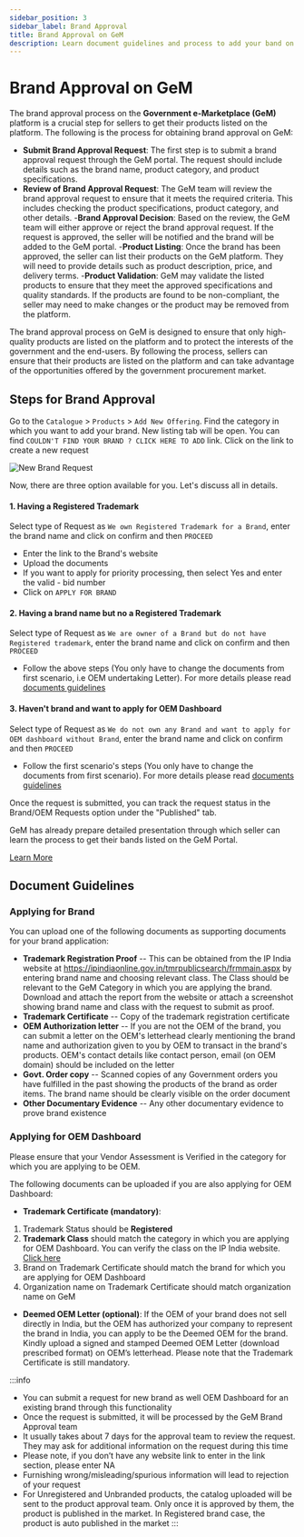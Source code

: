 ```yaml
---
sidebar_position: 3
sidebar_label: Brand Approval
title: Brand Approval on GeM
description: Learn document guidelines and process to add your band on GeM (Government e-Marketplace) Portal.
---
```


# Brand Approval on GeM

The brand approval process on the **Government e-Marketplace (GeM)** platform is a crucial step for sellers to get their products listed on the platform. The following is the process for obtaining brand approval on GeM:

- **Submit Brand Approval Request**: The first step is to submit a brand approval request through the GeM portal. The request should include details such as the brand name, product category, and product specifications.
- **Review of Brand Approval Request**: The GeM team will review the brand approval request to ensure that it meets the required criteria. This includes checking the product specifications, product category, and other details.
-**Brand Approval Decision**: Based on the review, the GeM team will either approve or reject the brand approval request. If the request is approved, the seller will be notified and the brand will be added to the GeM portal.
-**Product Listing**: Once the brand has been approved, the seller can list their products on the GeM platform. They will need to provide details such as product description, price, and delivery terms.
-**Product Validation**: GeM may validate the listed products to ensure that they meet the approved specifications and quality standards. If the products are found to be non-compliant, the seller may need to make changes or the product may be removed from the platform.


The brand approval process on GeM is designed to ensure that only high-quality products are listed on the platform and to protect the interests of the government and the end-users. By following the process, sellers can ensure that their products are listed on the platform and can take advantage of the opportunities offered by the government procurement market.

## Steps for Brand Approval
Go to the `Catalogue` > `Products` > `Add New Offering`. Find the category in which you want to add your brand. New listing tab will be open. You can find `COULDN'T FIND YOUR BRAND ? CLICK HERE TO ADD` link. Click on the link to create a new request

![New Brand Request](/img/doc/new-brand-request.jpg)

Now, there are three option available for you. Let's discuss all in details.
#### 1. Having a Registered Trademark
Select type of Request as `We own Registered Trademark for a Brand`, enter the brand name and click on confirm and then `PROCEED`
- Enter the link to the Brand's website
- Upload the documents
- If you want to apply for priority processing, then select Yes and enter the valid - bid number
- Click on `APPLY FOR BRAND`

#### 2. Having a brand name but no a Registered Trademark
Select type of Request as `We are owner of a Brand but do not have Registered trademark`, enter the brand name and click on confirm and then `PROCEED`
- Follow the above steps (You only have to change the documents from first scenario, i.e OEM undertaking Letter). For more details please read [documents guidelines](#document-guidelines)

#### 3. Haven't brand and want to apply for OEM Dashboard
Select type of Request as `We do not own any Brand and want to apply for OEM dashboard without Brand`, enter the brand name and click on confirm and then `PROCEED`
- Follow the first scenario's steps (You only have to change the documents from first scenario). For more details please read [documents guidelines](#document-guidelines)

Once the request is submitted, you can track the request status in the Brand/OEM Requests option under the "Published" tab.

GeM has already prepare detailed presentation through which seller can learn the process to get their bands listed on the GeM Portal.

<a href="https://assets-bg.gem.gov.in/resources/upload/shared_doc/training_content/Brand-Approval-v1-1652262269.pdf" class="btn">Learn More</a>

## Document Guidelines
### Applying for Brand
You can upload one of the following documents as supporting documents for your brand application:
- **Trademark Registration Proof** -- This can be obtained from the IP India website at https://ipindiaonline.gov.in/tmrpublicsearch/frmmain.aspx by entering brand name and choosing relevant class. The Class should be relevant to the GeM Category in which you are applying the brand. Download and attach the report from the website or attach a screenshot showing brand name and class with the request to submit as proof.
- **Trademark Certificate** -- Copy of the trademark registration certificate
- **OEM Authorization letter** -- If you are not the OEM of the brand, you can submit a letter on the OEM's letterhead clearly mentioning the brand name and authorization given to you by OEM to transact in the brand's products. OEM's contact details like contact person, email (on OEM domain) should be included on the letter
- **Govt. Order copy** -- Scanned copies of any Government orders you have fulfilled in the past showing the products of the brand as order items. The brand name should be clearly visible on the order document
- **Other Documentary Evidence** -- Any other documentary evidence to prove brand existence

### Applying for OEM Dashboard
Please ensure that your Vendor Assessment is Verified in the category for which you are applying to be OEM.

The following documents can be uploaded if you are also applying for OEM Dashboard:
- **Trademark Certificate (mandatory)**: 
1. Trademark Status should be **Registered**
2. **Trademark Class** should match the category in which you are applying for OEM Dashboard.
You can verify the class on the IP India website. [Click here](https://ipindiaonline.gov.in/tmrpublicsearch/classfication_goods_service.htm)
3. Brand on Trademark Certificate should match the brand for which you are applying for OEM Dashboard
4. Organization name on Trademark Certificate should match organization name on GeM
- **Deemed OEM Letter (optional)**: If the OEM of your brand does not sell directly in India, but the OEM has authorized your company to represent the brand in India, you can apply to be the Deemed OEM for the brand. Kindly upload a signed and stamped Deemed OEM Letter (download prescribed format) on OEM’s letterhead. Please note that the Trademark Certificate is still mandatory.

:::info
- You can submit a request for new brand as well OEM Dashboard for an existing brand through this functionality
- Once the request is submitted, it will be processed by the GeM Brand Approval team
- It usually takes about 7 days for the approval team to review the request. They may ask for additional information on the request during this time
- Please note, if you don’t have any website link to enter in the link section, please enter NA
- Furnishing wrong/misleading/spurious information will lead to rejection of your request
- For Unregistered and Unbranded products, the catalog uploaded will be sent to the product approval team. Only once it is approved by them, the product is published in the market. In Registered brand case, the product is auto published in the market
:::